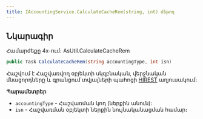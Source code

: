 ```yaml
---
title: IAccountingService.CalculateCacheRem(string, int) մեթոդ
---
```


## Նկարագիր

Համարժեքը 4x-ում։ AsUtil.CalculateCacheRem

```c#
public Task CalculateCacheRem(string accountingType, int isn)
```

Հաշվում է Հաշվառվող օբյեկտի սկզբնական, վերջնական մնացորդները և գրանցում տվյալների պահոցի [HIREST](https://armsoft.github.io/as4x-docs/HTM/ProgrGuide/Database/Hirest.html) աղյուսակում։

**Պարամետրեր**

* `accountingType` - Հաշվառման կոդ (ներքին անուն):
* `isn` - Հաշվառման օբյեկտի ներքին նույնականացման համար։
